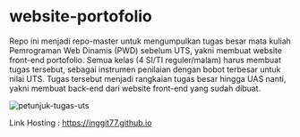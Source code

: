 # website-portofolio
Repo ini menjadi repo-master untuk mengumpulkan tugas besar mata kuliah Pemrograman Web Dinamis (PWD) sebelum UTS, yakni membuat website front-end portofolio.
Semua kelas (4 SI/TI reguler/malam) harus membuat tugas tersebut, sebagai instrumen penilaian dengan bobot terbesar untuk nilai UTS. Tugas tersebut menjadi rangkaian tugas besar hingga UAS nanti, yakni membuat back-end dari website front-end yang sudah dibuat.

![petunjuk-tugas-uts](https://user-images.githubusercontent.com/77085799/115705751-1acd8d80-a397-11eb-960f-610a418172e2.PNG)

Link Hosting : https://inggit77.github.io